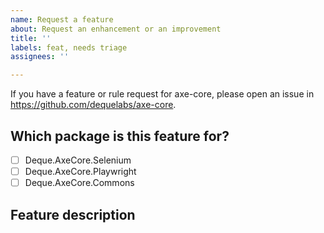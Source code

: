 ```yaml
---
name: Request a feature
about: Request an enhancement or an improvement
title: ''
labels: feat, needs triage
assignees: ''

---
```


If you have a feature or rule request for axe-core, please open an issue in https://github.com/dequelabs/axe-core.

## Which package is this feature for?
- [ ] Deque.AxeCore.Selenium
- [ ] Deque.AxeCore.Playwright
- [ ] Deque.AxeCore.Commons

## Feature description
<!-- Describe what you wish the package did. -->